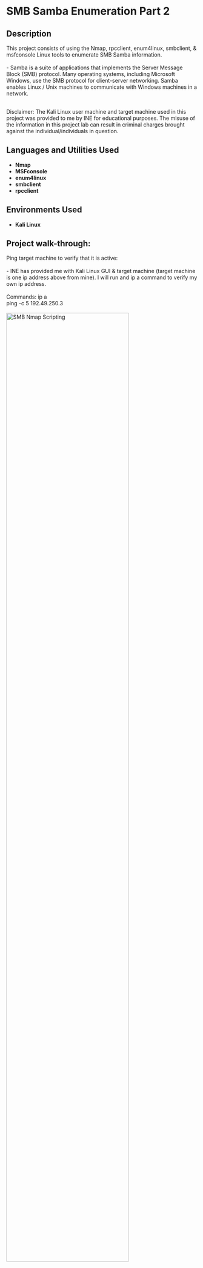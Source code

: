 <h1>SMB Samba Enumeration Part 2</h1>


<h2>Description</h2>
This project consists of using the Nmap, rpcclient, enum4linux, smbclient, & msfconsole Linux tools to enumerate SMB Samba information. 
<br />
<br />
- Samba is a suite of applications that implements the Server Message Block (SMB) protocol. Many operating systems, including Microsoft Windows, use the SMB protocol for client-server networking. Samba enables Linux / Unix machines to communicate with Windows machines in a network.
<br />
<br />

Disclaimer: The Kali Linux user machine and target machine used in this project was provided to me by INE for educational purposes. The misuse of the information in this project lab can result in criminal charges brought against the individual/individuals in question.
<br />


<h2>Languages and Utilities Used</h2>

- <b>Nmap</b>
- <b>MSFconsole</b>
- <b>enum4linux</b>
- <b>smbclient</b>
- <b>rpcclient</b>


<h2>Environments Used </h2>

- <b>Kali Linux</b>

<h2>Project walk-through:</h2>

<p align="left">
Ping target machine to verify that it is active: <br/>
<br/>
- INE has provided me with Kali Linux GUI & target machine (target machine is one ip address above from mine).  I will run and ip a command to verify my own ip address. 
<br/>
<br/>
Commands: ip a
<br/>
ping -c 5 192.49.250.3
<br/>
<br/>
<img src="https://i.imgur.com/BsNS32w.png" height="80%" width="80%" alt="SMB Nmap Scripting" class="center"/>
<br />
<br />
<br />
<br />
<br />
<br />
<br />
Run an Nmap scan to check for open ports: <br/>
<br/>
- It looks like port 445 (SMB) is open. 
<br/>
<br/>
Command: nmap 192.49.250.3
<br/>
<br/>
<img src="https://i.imgur.com/8daTRtN.png" height="80%" width="80%" alt="SMB Nmap Scripting" class="center"/>
<br />
<br />
<br />
<br />
<br />
<br />
<br />
Run Nmap scan which will enumerate version information: <br/>
<br/>
- We can see that the nmap command below will check the version for port 445. It looks like port 445 is running Samba. 
<br/>
<br/>
Command: nmap 192.49.250.3 -p 445 -sV
<br/>
<br/>
<img src="https://i.imgur.com/ZkSOk7w.png" height="80%" width="80%" alt="SMB Nmap Scripting" class="center"/>
<br />
<br />
<br />
<br />
<br />
<br />
<br />
Run rpcclient command to check if a guest connection is allowed: <br/>
<br/>
- It looks like the connection successfully connected and it even shows us the OS version which is 6.1. 
<br/>
- In the command down below, -U "" means that the user does not have a username (guest/null session) and -N means that we will try to connect without a password. 
<br/>
<br/>
Command: rpcclient -U "" -N 192.49.250.3
<br/>
<br/>
<img src="https://i.imgur.com/Whh2sDy.png" height="80%" width="80%" alt="SMB Nmap Scripting" class="center"/>
<br />
<br />
<br />
<br />
<br />
<br />
<br />
Use the enum4linux tool to enumerate information about the SMB server: <br/>
<br/>
- We can use -h with any tool to get "help" and know how a tool can be used (example below). 
<br/>
- We can see Target info, Workgroup/Domain name, Null session check, & OS info. 
<br/>
<br/>
Commands: enum4linux -h
<br/>
enum4linux -o 192.49.250.3
<br/>
<br/>
<img src="https://i.imgur.com/SWD3Ez2.png" height="80%" width="80%" alt="SMB Nmap Scripting" class="center"/>
<br />
<img src="https://i.imgur.com/lYw4SnP.png" height="80%" width="80%" alt="SMB Nmap Scripting" class="center"/>
<br />
<br />
<br />
<br />
<br />
<br />
<br />
Use the smbclient tool to list shares: <br/>
<br/>
- We can see a list of shares for public, john, aisha, emma, everyone, and IPC$ (null session).
<br/>
<br/>
Command: smbclient -L 192.49.250.3
<br/>
<br/>
<img src="https://i.imgur.com/jSOZk0V.png" height="80%" width="80%" alt="SMB Nmap Scripting" class="center"/>
<br />
<br />
<br />
<br />
<br />
<br />
<br />
Use the nmap tool to enumerate what smb protocols & dialects the target machine utilizes: <br/>
<br/>
- We can see the dialects that the smb server is running (SMBv1 which is dangerous, but default).
<br/>
<br/>
Command: nmap 192.49.250.3 -p 445 --script smb-protocols
<br/>
<br/>
<img src="https://i.imgur.com/Qg39KlV.png" height="80%" width="80%" alt="SMB Nmap Scripting" class="center"/>
<br />
<br />
<br />
<br />
<br />
<br />
<br />
Use the msfconsole tool to check if the SMB2 protocol is supported by the Samba server: <br/>
<br/>
- We can see that the Samba server does support SMB2.
<br/>
<br/>
Commands: msfconsole
<br/>
use auxiliary/scanner/smb/smb2
<br/>
set rhosts 192.49.250.3
<br/>
exploit
<br/>
<br/>
<img src="https://i.imgur.com/eiBVT1L.png" height="80%" width="80%" alt="SMB Nmap Scripting" class="center"/>
<br />
<img src="https://i.imgur.com/99OLlCo.png" height="80%" width="80%" alt="SMB Nmap Scripting" class="center"/>
<br />
<br />
<br />
<br />
<br />
<br />
<br />
Use the nmap tool to list all of the users that exists on the Samba server: <br/>
<br/>
- We can see that admin, aisha, elie, emma, john, & shawn exists as users on the Samba server.
<br/>
<br/>
Command: nmap 192.49.250.3 -p 445 --script smb-enum-users
<br/>
<br/>
<img src="https://i.imgur.com/T2wfghz.png" height="80%" width="80%" alt="SMB Nmap Scripting" class="center"/>
<br />
<br />
<br />
<br />
<br />
<br />
<br />
Use the enum4linux tool to list all of the users that exists on the Samba server: <br/>
<br/>
- We can see that admin, aisha, elie, emma, john, & shawn exists as users on the Samba server.
<br/>
<br/>
Command: enum4linux -U 192.49.250.3 
<br/>
<br/>
<img src="https://i.imgur.com/6QVHvJJ.png" height="80%" width="80%" alt="SMB Nmap Scripting" class="center"/>
<br />
<br />
<br />
<br />
<br />
<br />
<br />
Use the rpcclient tool find the SID of the user admin: <br/>
<br/>
- SIDs are a component of a security database that security authorities can use to identify the user and the permissions that user is entitled to. When users log on to a Windows system, the system generates an access token that includes the user SID, the SID of any groups the user belongs to and the user privilege level.
<br/>
<br/>
Commands: rpcclient -U "" -N 192.49.250.3 
<br/>
lookupnames admin
<br/>
<br/>
<img src="https://i.imgur.com/H5gC07p.png" height="80%" width="80%" alt="SMB Nmap Scripting" class="center"/>
<br />
<br />
<br />
<br />
<br />
<br />
<br />



</p>
